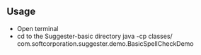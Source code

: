 ## Usage

- Open terminal 
- cd to the Suggester-basic directory
java -cp classes/ com.softcorporation.suggester.demo.BasicSpellCheckDemo
 
